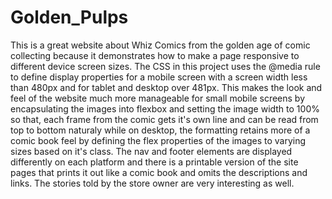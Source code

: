 # Golden_Pulps

This is a great website about Whiz Comics from the golden age of comic collecting because it demonstrates how to make a page responsive to different device screen sizes.  The CSS in this project uses the @media rule to define display properties for a mobile screen with a screen width less than 480px and for tablet and desktop over 481px.  This makes the look and feel of the website much more manageable for small mobile screens by encapsulating the images into flexbox and setting the image width to 100% so that, each frame from the comic gets it's own line and can be read from top to bottom naturaly while on desktop, the formatting retains more of a comic book feel by defining the flex properties of the images to varying sizes based on it's class.  The nav and footer elements are displayed differently on each platform and there is a printable version of the site pages that prints it out like a comic book and omits the descriptions and links. 
The stories told by the store owner are very interesting as well.
